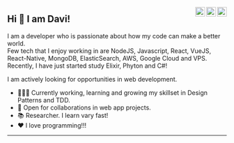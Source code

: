 <a href="https://twitter.com/davi_vc" target="_blank" rel="nofollow"><img align="right" alt="Davi's Twitter" width="22px" src="https://cdn.jsdelivr.net/npm/simple-icons@v3/icons/twitter.svg" /></a><a href="https://www.linkedin.com/in/davi-v-carvalho" target="_blank" rel="nofollow"><img align="right" alt="Davi's Linkdein" width="22px" src="https://cdn.jsdelivr.net/npm/simple-icons@v3/icons/linkedin.svg" /></a><a href="https://www.instagram.com/davivieiracarvalho" target="_blank" rel="nofollow"><img align="right" alt="Davi's Insta" width="22px" src="https://cdn.jsdelivr.net/npm/simple-icons@v3/icons/instagram.svg" /></a>

## Hi 👋 I am Davi! 
I am a developer who is passionate about how my code can make a better world.\
Few tech that I enjoy working in are NodeJS, Javascript, React, VueJS, React-Native, MongoDB, ElasticSearch, AWS, Google Cloud and VPS.\
Recently, I have just started study Elixir, Phyton and C#!

I am actively looking for opportunities in web development. 

- 👨🏽‍💻 Currently working, learning and growing my skillset in Design Patterns and TDD.
- 🤝 Open for collaborations in web app projects.
- :books: Researcher. I learn vary fast!
- :hearts: I love programming!!!
---
